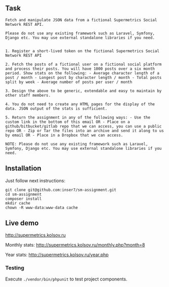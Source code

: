 ## Task

```
Fetch and manipulate JSON data from a fictional Supermetrics Social Network REST API.

Please do not use any existing framework such as Laravel, Symfony, Django etc. You may use external standalone libraries if you need. 


1. Register a short-lived token on the fictional Supermetrics Social Network REST API
 
2. Fetch the posts of a fictional user on a fictional social platform and process their posts. You will have 1000 posts over a six month period. Show stats on the following: - Average character length of a post / month - Longest post by character length / month - Total posts split by week - Average number of posts per user / month
 
3. Design the above to be generic, extendable and easy to maintain by other staff members.
 
4. You do not need to create any HTML pages for the display of the data. JSON output of the stats is sufficient.
 
5. Return the assignment in any of the following ways: - Use the custom link in the bottom of this email OR - Place on a github/bitbucket/gitlab repo that we can access, you can use a public repo OR - Zip or Tar the files into an archive and send it along to us by email OR - Place in a Dropbox that we can access.

NOTE: Please do not use any existing framework such as Laravel, Symfony, Django etc. You may use external standalone libraries if you need. 

```


## Installation

Just follow next instructions:

```
git clone git@github.com:inser7/sm-assignment.git
cd sm-assignment
composer install
mkdir cache
chown -R www-data:www-data cache

```


## Live demo

http://supermetrics.kolsov.ru

Monthly stats:  http://supermetrics.kolsov.ru/monthly.php?month=8

Year stats:  http://supermetrics.kolsov.ru/year.php

### Testing

Execute `./vendor/bin/phpunit` to test project components.

